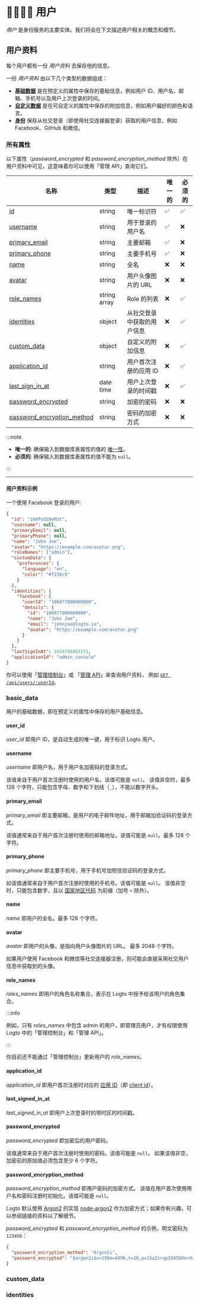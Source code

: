 # 👨‍👩‍👧‍👦 用户

_用户_ 是身份服务的主要实体。我们将会在下文描述用户相关的概念和细节。

## 用户资料

每个用户都有一份 _用户资料_ 去保存他的信息。

一份 _用户资料_ 由以下几个类型的数据组成：

- [**基础数据**](#basic_data) 是在预定义的属性中保存的基础信息，例如用户 ID、用户名、邮箱、手机号以及用户上次登录的时间。
- [**自定义数据**](#custom_data) 是在可自定义的属性中保存的附加信息，例如用户偏好的颜色和语言。
- [**身份**](#identities) 保存从社交登录（即使用社交连接器登录）获取的用户信息，例如 Facebook、GitHub 和微信。

### 所有属性

以下属性（_password_encrypted_ 和 _password_encryption_method_ 除外）在用户资料中可见，这意味着你可以使用「管理 API」查询它们。

| 名称                                                      | 类型         | 描述                       | 唯一的 | 必须的 |
| --------------------------------------------------------- | ------------ | -------------------------- | ------ | ------ |
| [id](#user_id)                                            | string       | 唯一标识符                 | ✅     | ✅     |
| [username](#username)                                     | string       | 用于登录的用户名           | ✅     | ❌     |
| [primary_email](#primary_email)                           | string       | 主要邮箱                   | ✅     | ❌     |
| [primary_phone](#primary_phone)                           | string       | 主要手机号                 | ✅     | ❌     |
| [name](#name)                                             | string       | 全名                       | ❌     | ❌     |
| [avatar](#avatar)                                         | string       | 用户头像图片的 URL         | ❌     | ❌     |
| [role_names](#role_names)                                 | string array | Role 的列表                | ❌     | ✅     |
| [identities](#identities)                                 | object       | 从社交登录中获取的用户信息 | ❌     | ✅     |
| [custom_data](#custom_data)                               | object       | 自定义的附加信息           | ❌     | ✅     |
| [application_id](#application_id)                         | string       | 用户首次注册的应用 ID      | ❌     | ✅     |
| [last_sign_in_at](#last_signed_in_at)                     | date time    | 用户上次登录的时间戳       | ❌     | ✅     |
| [password_encrypted](#password_encrypted)                 | string       | 加密的密码                 | ❌     | ❌     |
| [password_encryption_method](#password_encryption_method) | string       | 密码的加密方式             | ❌     | ❌     |

:::note

- **唯一的**: 确保输入到数据库表属性的值的 [唯一性](https://www.postgresql.org/docs/current/ddl-constraints.html#DDL-CONSTRAINTS-UNIQUE-CONSTRAINTS)。
- **必须的**: 确保输入到数据库表属性的值不能为 `null`。

:::

---

#### 用户资料示例

一个使用 Facebook 登录的用户:

```json
{
  "id": "iHXPuSb9eMzt",
  "username": null,
  "primaryEmail": null,
  "primaryPhone": null,
  "name": "John Joe",
  "avatar": "https://example.com/avatar.png",
  "roleNames": ["admin"],
  "customData": {
    "preferences": {
      "language": "en",
      "color": "#f236c9"
    }
  },
  "identities": {
    "facebook": {
      "userId": "106077000000000",
      "details": {
        "id": "106077000000000",
        "name": "John Joe",
        "email": "johnjoe@logto.io",
        "avatar": "https://example.com/avatar.png"
      }
    }
  },
  "lastSignInAt": 1655799453171,
  "applicationId": "admin_console"
}
```

你可以使用「[管理控制台](../../../docs/recipes/manage-users/using-admin-console#查看和更新用户资料)」或
「[管理 API](../../../docs/recipes/manage-users/using-management-api)」来查询用户资料，
例如 <a href="/api/#tag/Users/paths/~1api~1users~1:userId/get" target="_blank">`GET /api/users/:userId`</a>。

### basic_data

用户的基础数据，即在预定义的属性中保存的用户基础信息。

#### user_id

_user_id_ 即用户 ID，是自动生成的唯一键，用于标识 Logto 用户。

#### username

_username_ 即用户名，用于用户名加密码的登录方式。

该值来自于用户首次注册时使用的用户名。该值可能是 `null`。
该值非空时，最多 128 个字符，只能包含字母、数字和下划线（`_`），不能以数字开头。

#### primary_email

_primary_email_ 即主要邮箱，是用户的电子邮件地址，用于邮箱加验证码的登录方式。

该值通常来自于用户首次注册时使用的邮箱地址。该值可能是 `null`。最多 128 个字符。

#### primary_phone

_primary_phone_ 即主要手机号，用于手机号加短信验证码的登录方式。

如该值通常来自于用户首次注册时使用的手机号。该值可能是 `null`。
该值非空时，只能包含数字，且以 [国家地区代码](https://en.wikipedia.org/wiki/List_of_country_calling_codes) 为前缀（加号 `+` 除外）。

#### name

_name_ 即用户的全名。最多 128 个字符。

#### avatar

_avatar_ 即用户的头像，是指向用户头像图片的 URL。
最多 2048 个字符。

如果用户使用 Facebook 和微信等社交连接器注册，则可能会直接采用社交用户信息中获取到的头像。

#### role_names

_roles_names_ 即用户的角色名称集合，表示在 Logto 中授予给该用户的角色集合。

:::info

例如，只有 _roles_names_ 中包含 admin 的用户，即管理员用户，才有权限使用 Logto 中的「管理控制台」和「管理 API」。

:::

你目前还不能通过「管理控制台」更新用户的 _role_names_。

#### application_id

_application_id_ 即用户首次注册时对应的 [应用 ID](../applications/#应用-id)（即 [client id](https://www.oauth.com/oauth2-servers/client-registration/client-id-secret/)）。

#### last_signed_in_at

_last_signed_in_at_ 即用户上次登录时的带时区的时间戳。

#### password_encrypted

_password_encrypted_ 即加密后的用户密码。

该值通常来自于用户首次注册时使用的密码。该值可能是 `null`。
如果该值非空，加密前的原始值必须包含至少 6 个字符。

#### password_encryption_method

_password_encryption_method_ 即用户密码的加密方式。
该值在用户首次使用用户名和密码注册时初始化。该值可能是 `null`。

Logto 默认使用 [Argon2](https://en.wikipedia.org/wiki/Argon2) 的实现 [node-argon2](https://github.com/ranisalt/node-argon2) 作为加密方式；如果你有兴趣，可以参阅链接的资料以了解细节。

_password_encrypted_ 和 _password_encryption_method_ 的示例，明文密码为 `123456`：

```json
{
  "password_encryption_method": "Argon2i",
  "password_encrypted": "$argon2i$v=19$m=4096,t=10,p=1$aZzrqpSX45DOo+9uEW6XVw$O4MdirF0mtuWWWz68eyNAt2u1FzzV3m3g00oIxmEr0U"
}
```

### custom_data

### identities
